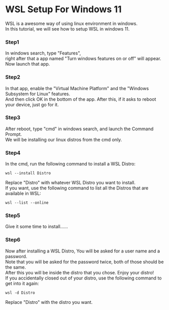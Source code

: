 # WSL Setup For Windows 11

WSL is a awesome way of using linux environment in windows.    
In this tutorial, we will see how to setup WSL in windows 11.

### Step1
In windows search, type "Features",    
right after that a app named "Turn windows features on or off" will appear.    
Now launch that app.    

### Step2
In that app, enable the "Virtual Machine Platform" and the "Windows Subsystem for Linux" features.    
And then click OK in the bottom of the app.
After this, if it asks to reboot your device, just go for it.

### Step3
After reboot, type "cmd" in windows search, and launch the Command Prompt.    
We will be installing our linux distros from the cmd only.

### Step4
In the cmd, run the following command to install a WSL Distro:    
```
wsl --install Distro

```
Replace "Distro" with whatever WSL Distro you want to install.    
If you want, use the following command to list all the Distros that are available in WSL:
```
wsl --list --online

```

### Step5
Give it some time to install......


### Step6
Now after installing a WSL Distro, You will be asked for a user name and a password.    
Note that you will be asked for the password twice, both of those should be the same.        
After this you will be inside the distro that you chose. Enjoy your distro!    
If you accidentally closed out of your distro, use the following command to get into it again:
```
wsl -d Distro

```
Replace "Distro" with the distro you want.

